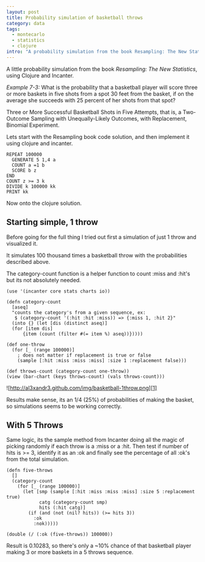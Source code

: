 ```yaml
--- 
layout: post
title: Probability simulation of basketball throws
category: data
tags:
  - montecarlo
  - statistics
  - clojure
intro: "A probability simulation from the book Resampling: The New Statistics, using Clojure and Incanter"
---
```


A little probability simulation from the book _Resampling: The New
Statistics_, using Clojure and Incanter.

_Example 7-3:_ What is the probability that a basketball player will score
three or more baskets in five shots from a spot 30 feet from the basket, if on
the average she succeeds with 25 percent of her shots from that spot?

Three or More Successful Basketball Shots in Five Attempts, that is, a Two-
Outcome Sampling with Unequally-Likely Outcomes, with Replacement, Binomial
Experiment.

Lets start with the Resampling book code solution, and then implement it using
clojure and incanter.

    
    REPEAT 100000
      GENERATE 5 1,4 a
      COUNT a =1 b 
      SCORE b z
    END
    COUNT z >= 3 k
    DIVIDE k 100000 kk
    PRINT kk
    

Now onto the clojure solution.

## Starting simple, 1 throw

Before going for the full thing I tried out first a simulation of just 1 throw
and visualized it.

It simulates 100 thousand times a basketball throw with the probabilities
described above.

The category-count function is a helper function to count :miss and :hit's but
its not absolutely needed.

    
    (use '(incanter core stats charts io))
    
    (defn category-count
      [aseq]
      "counts the category's from a given sequence, ex:
       $ (category-count '(:hit :hit :miss)) => {:miss 1, :hit 2}"
      (into {} (let [dis (distinct aseq)]
      (for [item dis]
          {item (count (filter #(= item %) aseq))}))))
    
    (def one-throw
      (for [_ (range 100000)]  
        ; does not matter if replacement is true or false
        (sample [:hit :miss :miss :miss] :size 1 :replacement false)))
    
    (def throws-count (category-count one-throw))
    (view (bar-chart (keys throws-count) (vals throws-count)))
    

![http://al3xandr3.github.com/img/basketball-1throw.png][1]

Results make sense, its an 1/4 (25%) of probabilities of making the basket, so
simulations seems to be working correctly.

## With 5 Throws

Same logic, its the sample method from Incanter doing all the magic of picking
randomly if each throw is a :miss or a :hit. Then test if number of hits is >=
3, identify it as an :ok and finally see the percentage of all :ok's from the
total simulation.

    
    (defn five-throws
      []
      (category-count 
        (for [_ (range 100000)]  
          (let [smp (sample [:hit :miss :miss :miss] :size 5 :replacement true)
                catg (category-count smp)
                hits (:hit catg)]
            (if (and (not (nil? hits)) (>= hits 3))
              :ok
              :nok)))))
    
    (double (/ (:ok (five-throws)) 100000))
    

Result is 0.10283, so there's only a ~10% chance of that basketball player
making 3 or more baskets in a 5 throws sequence.

   [1]: http://al3xandr3.github.com/img/basketball-1throw.png
